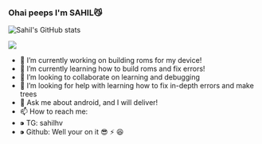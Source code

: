 ### Ohai peeps I'm SAHIL😼


![Sahil's GitHub stats](https://github-readme-stats.vercel.app/api?username=sahilhv&show_icons=true&theme=synthwave)




![](https://komarev.com/ghpvc/?username=sahilhv)
<!--
**sahilhv/sahilhv** is a ✨ _special_ ✨ repository because its `README.md` (this file) appears on your GitHub profile.

Here are some ideas to get you started:
-->
- 🔭 I’m currently working on building roms for my device!
- 🌱 I’m currently learning how to build roms and fix errors!
- 👯 I’m looking to collaborate on learning and debugging
- 🤔 I’m looking for help with learning how to fix in-depth errors and make trees
- 💬 Ask me about android, and I will deliver!
- 📫 How to reach me: 
-    ⁍ TG: sahilhv
-    ⁍ Github: Well your on it 😎
 ⚡ 😆





